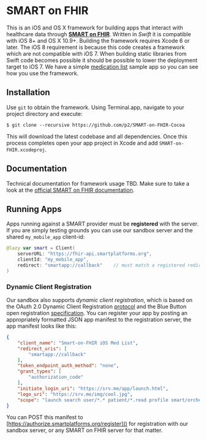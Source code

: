 SMART on FHIR
=============

This is an iOS and OS X framework for building apps that interact with healthcare data through [**SMART on FHIR**](http://docs.smartplatforms.org).
Written in _Swift_ it is compatible with iOS 8+ and OS X 10.9+.
Building the framework requires Xcode 6 or later.
The iOS 8 requirement is because this code creates a framework which are not compatible with iOS 7.
When building static libraries from Swift code becomes possible it should be possible to lower the deployment target to iOS 7.
We have a simple [medication list](https://github.com/p2/SoF-MedList) sample app so you can see how you use the framework.


Installation
------------

Use `git` to obtain the framework.
Using Terminal.app, navigate to your project directory and execute:

    $ git clone --recursive https://github.com/p2/SMART-on-FHIR-Cocoa

This will download the latest codebase and all dependencies.
Once this process completes open your app project in Xcode and add `SMART-on-FHIR.xcodeproj`.


Documentation
-------------

Technical documentation for framework usage TBD.
Make sure to take a look at the [official SMART on FHIR documentation](http://docs.smartplatforms.org).


Running Apps
------------

Apps running against a SMART provider must be **registered** with the server.
If you are simply testing grounds you can use our sandbox server and the shared `my_mobile_app` client-id:

```Swift
@lazy var smart = Client(
    serverURL: "https://fhir-api.smartplatforms.org",
    clientId: "my_mobile_app",
    redirect: "smartapp://callback"    // must match a registered redirect uri
)
```

### Dynamic Client Registration

Our sandbox also supports _dynamic client registration_, which is based on the OAuth 2.0 Dynamic Client Registration [protocol](http://tools.ietf.org/html/draft-ietf-oauth-dyn-reg-17) and the Blue Button open registration [specification](http://blue-button.github.io/blue-button-plus-pull/#registration-open).
You can register your app by posting an appropriately formatted JSON app manifest to the registration server, the app manifest looks like this:

```json
{
    "client_name": "Smart-on-FHIR iOS Med List",
    "redirect_uris": [
        "smartapp://callback"
    ],
    "token_endpoint_auth_method": "none",
    "grant_types": [
        "authorization_code"
    ],
    "initiate_login_uri": "https://srv.me/app/launch.html",
    "logo_uri": "https://srv.me/img/cool.jpg",
    "scope": "launch search user/*.* patient/*.read profile smart/orchestrate_launch"
}
```

You can POST this manifest to [https://authorize.smartplatforms.org/register]() for registration with our sandbox server, or any SMART on FHIR server for that matter.

